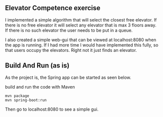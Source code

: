 ## Elevator Competence exercise 

I implemented a simple algorithm that will select the closest free elevator. If there is no free elevator it will select any elevator that is max 3 floors away. If there is no such elevator the user needs to be put in a queue.

I also created a simple web-gui that can be viewed at localhost:8080 when the app is running. If I had more time I would have implemented this fully, so that users occupy the elevators. Right not it just finds an elevator. 

## Build And Run (as is)

As the project is, the Spring app can be started as seen below.

build and run the code with Maven

    mvn package
    mvn spring-boot:run

Then go to localhost:8080 to see a simple gui.


